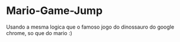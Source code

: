 # Mario-Game-Jump

Usando a mesma logica que o famoso jogo do dinossauro do google chrome, so que do mario :)
